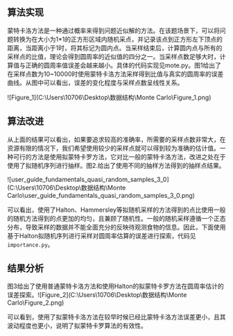 ## 算法实现

蒙特卡洛方法是一种通过概率来得到问题近似解的方法。在该题场景下，可以将问题转换为在大小为1*1的正方形区域内随机采点，并记录该点到正方形左下顶点的距离，当距离小于1时，将其标记为圆内点。当采样结束后，计算圆内点与所有的采样点的比值，理论会得到圆周率的近似值的四分之一。当采样点数足够大时，计算值与正确的圆周率值误差会越来越小。具体的代码实现见mote.py。图1给出了在采样点数为10~10000时使用蒙特卡洛方法采样得到比值与真实的圆周率的误差曲线。从图中可以看出，误差的变化程度与采样点数呈线性关系。

![Figure_1](C:\Users\10706\Desktop\数据结构\Monte Carlo\Figure_1.png)

## 算法改进

从上面的结果可以看出，如果要追求较高的准确率，所需要的采样点数非常大，在资源有限的情况下，我们希望使用较少的采样点就可以得到较为准确的估计值。一种可行的方法是使用拟蒙特卡罗方法，它对比一般的蒙特卡洛方法，改进之处在于使用了拟随机序列进行抽样。图2.给出了使用不同的抽样方法得到的抽样点结果。

![user_guide_fundamentals_quasi_random_samples_3_0](C:\Users\10706\Desktop\数据结构\Monte Carlo\user_guide_fundamentals_quasi_random_samples_3_0.png)

可以看出，使用了Halton、Hammersley等拟随机采样的方法得到的点比使用一般的随机方法得到的点更加的均匀，且兼顾了随机性。一般的随机采样遵循一个正态分布，导致采样的数据并不能全面充分的反映待观测食物的信息。因此，下面使用基于Halton拟随机序列进行采样对圆周率估算的误差进行探索，代码见`importance.py`。

## 结果分析

图3给出了使用普通蒙特卡洛方法和使用Halton的拟蒙特卡罗方法在圆周率估计的误差探索。![Figure_2](C:\Users\10706\Desktop\数据结构\Monte Carlo\Figure_2.png)

可以看到，使用了拟蒙特卡洛方法在较早时候已经比蒙特卡洛方法误差更小，且其波动程度也更小，说明了拟蒙特卡罗算法的有效性。